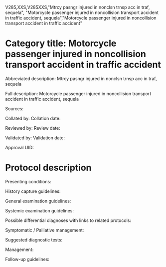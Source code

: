 V285,XXS,V285XXS,"Mtrcy pasngr injured in nonclsn trnsp acc in traf, sequela", "Motorcycle passenger injured in noncollision transport accident in traffic accident, sequela","Motorcycle passenger injured in noncollision transport accident in traffic accident"
# Category title: Motorcycle passenger injured in noncollision transport accident in traffic accident

Abbreviated description: Mtrcy pasngr injured in nonclsn trnsp acc in traf, sequela

Full description: Motorcycle passenger injured in noncollision transport accident in traffic accident, sequela

Sources:

Collated by:
Collation date:

Reviewed by:
Review date:

Validated by:
Validation date:

Approval UID:

# Protocol description

Presenting conditions:

History capture guidelines:

General examination guidelines:

Systemic examination guidelines:

Possible differential diagnoses with links to related protocols:

Symptomatic / Palliative management:

Suggested diagnostic tests:

Management:

Follow-up guidelines:
